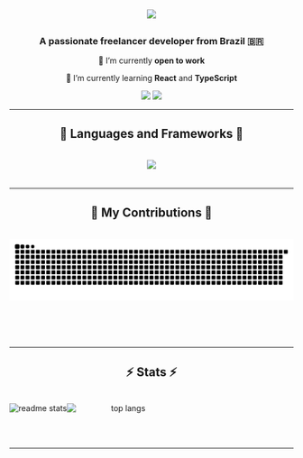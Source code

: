
<h1 align="center">
    <img src="https://readme-typing-svg.herokuapp.com/?font=JetBrainsMono&size=35&center=true&vCenter=true&width=500&height=70&duration=4000&lines=Hi+There!+👋;+I'm+Danniel+Lima!;" />
</h1>

<h3 align="center">A passionate freelancer developer from Brazil 🇧🇷</h3>

<div align="center">
 
 🔭 I’m currently **open to work**
 
 🌱 I’m currently learning **React** and **TypeScript**

 </div>

<div align="center">
  <a href = "mailto:karlosdanniellima@gmail.com"><img src="https://img.shields.io/badge/Gmail-333333?style=for-the-badge&logo=gmail&logoColor=red"></a>
  <a href="https://br.linkedin.com/in/danniel-lima-771635236" target="_blank"><img src="https://img.shields.io/badge/LinkedIn-0077B5?style=for-the-badge&logo=linkedin&logoColor=white" target="_blank"></a>
</div>

 <hr/>

 <h2 align="center">🧰 Languages and Frameworks 🧰</h2>
<br/>
<div align="center">
    <img src="https://skillicons.dev/icons?i=nextjs,react,typescript,tailwind,php,js,html,css,bootstrap,mysql,nodejs,figma" />
</div>
 
<br/>
<hr/>

<div align="center">
  <h2>🐍 My Contributions 🐍</h2>
  <br>
  <img alt="snake eating my contributions" src="https://raw.githubusercontent.com/DannielLima/DannielLima/output/github-contribution-grid-snake.svg" />
  
  <br/><br/><br/>
</div>


<hr/>

<h2 align="center">⚡ Stats ⚡</h2>
<br>

<div align="center" dir="auto" style="display: flex; flex-direction: row;">
<img style="max-width: 100%;" src="https://github-readme-stats.vercel.app/api?username=DannielLima&count_private=true&show_icons=true&theme=radical" alt="readme stats" />
<img style="height: auto; width: 40%;" class="img" src="https://github-readme-stats.vercel.app/api/top-langs/?username=DannielLima&hide=HTML&langs_count=8&layout=compact&theme=radical&border_radius=10" alt="top langs" />
</div>

<br/><br/>

<hr/>

<br/>
